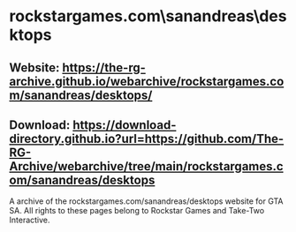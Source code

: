# rockstargames.com\sanandreas\desktops

## Website: https://the-rg-archive.github.io/webarchive/rockstargames.com/sanandreas/desktops/

## Download: https://download-directory.github.io?url=https://github.com/The-RG-Archive/webarchive/tree/main/rockstargames.com/sanandreas/desktops

A archive of the rockstargames.com/sanandreas/desktops website for GTA SA.
All rights to these pages belong to Rockstar Games and Take-Two Interactive.

